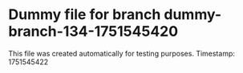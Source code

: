 # Dummy file for branch dummy-branch-134-1751545420

This file was created automatically for testing purposes.
Timestamp: 1751545422